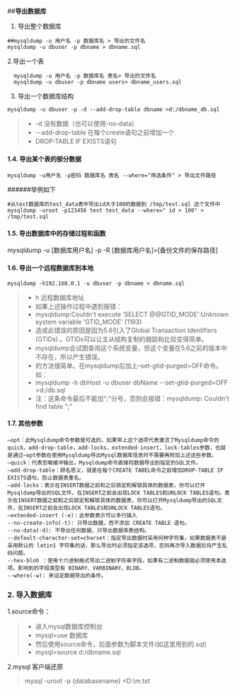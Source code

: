 ##**导出数据库**


1. 导出整个数据库
```
##mysqldump -u 用户名 -p 数据库名 > 导出的文件名  
mysqldump -u dbuser -p dbname > dbname.sql  
```
2.导出一个表
```
  mysqldump -u 用户名 -p 数据库名 表名> 导出的文件名
  mysqldump -u dbuser -p dbname users> dbname_users.sql
  ```
3. 导出一个数据库结构
```
mysqldump -u dbuser -p -d --add-drop-table dbname >d:/dbname_db.sql
```
> + -d 没有数据（也可以使用-no-data）
> + --add-drop-table 在每个create语句之前增加一个
> + DROP-TABLE IF EXISTS语句

#### 1.4. 导出某个表的部分数据
```
mysqldump -u用户名 -p密码 数据库名 表名 --where="筛选条件" > 导出文件路径
```
######举例如下

```
#从test数据库的test_data表中导出id大于100的数据到 /tmp/test.sql 这个文件中
mysqldump -uroot -p123456 test test_data --where=" id > 100" > /tmp/test.sql
```
#### 1.5. 导出数据库中的存储过程和函数

mysqldump -u [数据库用户名] -p -R [数据库用户名]>[备份文件的保存路径] 
#### 1.6. 导出一个远程数据库到本地
```
mysqldump -h192.168.0.1 -u dbuser -p dbname > dbname.sql
```
> + h 远程数据库地址
> + 如果上述操作过程中遇到报错：
> + mysqldump:Couldn't execute ‘SELECT @@GTID_MODE':Unknown system variable 'GTID_MODE' (1193)
> + 造成此错误的原因是因为5.6引入了Global Transaction Identifiers (GTIDs) 。GTIDs可以让主从结构复制的跟踪和比较变得简单。
> + mysqldump会试图查询这个系统变量，但这个变量在5.6之前的版本中不存在，所以产生错误。
> + 的方法很简单。在mysqldump后加上–set-gtid-purged=OFF命令。如：
> + mysqldump -h dbHost -u dbuser dbName --set-gtid-purged=OFF >d:/db.sql
> + 注：这条命令最后不能加“;”分号，否则会报错：mysqldump: Couldn't find table ";"

#### 1.7. 其他参数
```
–opt：此Mysqldump命令参数是可选的，如果带上这个选项代表激活了Mysqldump命令的quick，add-drop-table，add-locks，extended-insert，lock-tables参数，也就是通过–opt参数在使用Mysqldump导出Mysql数据库信息时不需要再附加上述这些参数。
–quick：代表忽略缓冲输出，Mysqldump命令直接将数据导出到指定的SQL文件。
–add-drop-table：顾名思义，就是在每个CREATE TABEL命令之前增加DROP-TABLE IF EXISTS语句，防止数据表重名。
–add-locks：表示在INSERT数据之前和之后锁定和解锁具体的数据表，你可以打开Mysqldump导出的SQL文件，在INSERT之前会出现LOCK TABLES和UNLOCK TABLES语句。表示在INSERT数据之前和之后锁定和解锁具体的数据表，你可以打开Mysqldump导出的SQL文件，在INSERT之前会出现LOCK TABLES和UNLOCK TABLES语句。
–extended-insert (-e)：此参数表示可以多行插入
--no-create-info(-t): 只导出数据，而不添加 CREATE TABLE 语句。
--no-data(-d): 不导出任何数据，只导出数据库表结构。
--default-character-set=charset：指定导出数据时采用何种字符集，如果数据表不是采用默认的 latin1 字符集的话，那么导出时必须指定该选项，否则再次导入数据后将产生乱码问题。
--hex-blob ：使用十六进制格式导出二进制字符串字段。如果有二进制数据就必须使用本选项。影响到的字段类型有 BINARY、VARBINARY、BLOB。
--where(-w): 来设定数据导出的条件。
```
### 2. 导入数据库
1.source命令：
> + 进入mysql数据库控制台  
> + mysql>use 数据库  
> + 然后使用source命令，后面参数为脚本文件(如这里用到的.sql)  
> + mysql>source d:/dbname.sql  

2.mysql 客户端还原
> mysql -uroot -p {databasename} <D:\m.txt